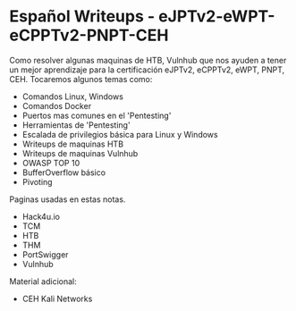 # Español Writeups  - eJPTv2-eWPT-eCPPTv2-PNPT-CEH

Como resolver algunas maquinas de HTB, Vulnhub que nos ayuden a tener un mejor aprendizaje para la certificación eJPTv2, eCPPTv2, eWPT, PNPT, CEH. 
Tocaremos algunos temas como:

* Comandos Linux, Windows 
* Comandos Docker
* Puertos mas comunes en el 'Pentesting'
* Herramientas de 'Pentesting'
* Escalada de privilegios básica para Linux y Windows 
* Writeups de maquinas HTB
* Writeups de maquinas Vulnhub
* OWASP TOP 10 
* BufferOverflow básico
* Pivoting  

Paginas usadas en estas notas.
* Hack4u.io
* TCM
* HTB
* THM
* PortSwigger
* Vulnhub

Material adicional:
* CEH Kali Networks


